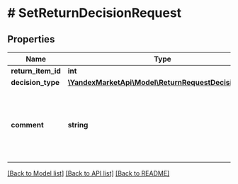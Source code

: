 # # SetReturnDecisionRequest

## Properties

Name | Type | Description | Notes
------------ | ------------- | ------------- | -------------
**return_item_id** | **int** | Идентификатор товара в возврате. |
**decision_type** | [**\YandexMarketApi\Model\ReturnRequestDecisionType**](ReturnRequestDecisionType.md) |  |
**comment** | **string** | Комментарий к решению. Укажите:  * для &#x60;REFUND_MONEY_INCLUDING_SHIPMENT&#x60;— стоимость обратной пересылки.  * для &#x60;REPAIR&#x60; — когда вы устраните недостатки товара.  * для &#x60;DECLINE_REFUND&#x60; — причину отказа.  * для &#x60;OTHER_DECISION&#x60; — какое решение вы предлагаете. | [optional]

[[Back to Model list]](../../README.md#models) [[Back to API list]](../../README.md#endpoints) [[Back to README]](../../README.md)
